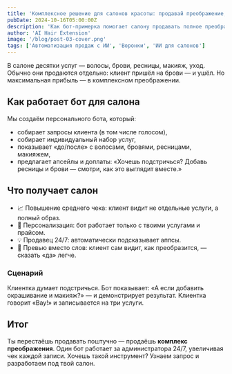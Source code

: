 ```yaml
---
title: 'Комплексное решение для салонов красоты: продавай преображение, а не одну услугу'
pubDate: 2024-10-16T05:00:00Z
description: 'Как бот-примерка помогает салону продавать полное преображение: анализ хотелок, превью и автоматические апсейлы.'
author: 'AI Hair Extension'
image: '/blog/post-03-cover.png'
tags: ['Автоматизация продаж с ИИ', 'Воронки', 'ИИ для салонов']
---
```


В салоне десятки услуг — волосы, брови, ресницы, макияж, уход. Обычно они продаются отдельно: клиент пришёл на брови — и ушёл. Но максимальная прибыль — в комплексном преображении.

## Как работает бот для салона

Мы создаём персонального бота, который:

- собирает запросы клиента (в том числе голосом),
- собирает индивидуальный набор услуг, 
- показывает «до/после» с волосами, бровями, ресницами, макияжем,
- предлагает апсейлы и доплаты: «Хочешь подстричься? Добавь ресницы и брови — смотри, как это выглядит вместе.»

## Что получает салон

- 📈 Повышение среднего чека: клиент видит не отдельные услуги, а полный образ.
- 🎯 Персонализация: бот работает только с твоими услугами и прайсом.
- 💡 Продавец 24/7: автоматически подсказывает аппсы.
- 💎 Превью вместо слов: клиент сам видит, как преобразится, — сказать «да» легче.

### Сценарий

Клиентка думает подстричься. Бот показывает: «А если добавить окрашивание и макияж?» — и демонстрирует результат. Клиентка говорит «Вау!» и записывается на три услуги.

## Итог

Ты перестаёшь продавать поштучно — продаёшь **комплекс преображения**. Один бот работает за администратора 24/7, увеличивая чек каждой записи. Хочешь такой инструмент? Узнаем запрос и разработаем под твой салон.
